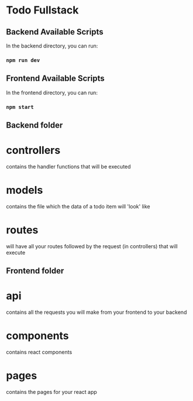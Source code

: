 # Todo Fullstack

## Backend Available Scripts

In the backend directory, you can run:

### `npm run dev`

## Frontend Available Scripts

In the frontend directory, you can run:

### `npm start`

## Backend folder
# controllers
contains the handler functions that will be executed 

# models
contains the file which the data of a todo item will 'look' like

# routes
will have all your routes followed by the request (in controllers) that will execute

## Frontend folder
# api
contains all the requests you will make from your frontend to your backend

# components
contains react components

# pages
contains the pages for your react app
